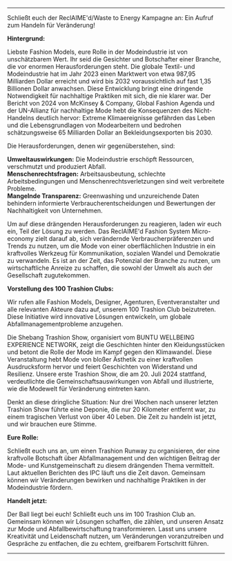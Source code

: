 ---

Schließt euch der ReclAIME'd/Waste to Energy Kampagne an: Ein Aufruf zum Handeln für Veränderung!

**Hintergrund:**

Liebste Fashion Models, eure Rolle in der Modeindustrie ist von unschätzbarem Wert. Ihr seid die Gesichter und Botschafter einer Branche, die vor enormen Herausforderungen steht. Die globale Textil- und Modeindustrie hat im Jahr 2023 einen Marktwert von etwa 987,95 Milliarden Dollar erreicht und wird bis 2032 voraussichtlich auf fast 1,35 Billionen Dollar anwachsen. Diese Entwicklung bringt eine dringende Notwendigkeit für nachhaltige Praktiken mit sich, die nie klarer war. Der Bericht von 2024 von McKinsey & Company, Global Fashion Agenda und der UN-Allianz für nachhaltige Mode hebt die Konsequenzen des Nicht-Handelns deutlich hervor: Extreme Klimaereignisse gefährden das Leben und die Lebensgrundlagen von Modearbeitern und bedrohen schätzungsweise 65 Milliarden Dollar an Bekleidungsexporten bis 2030.

Die Herausforderungen, denen wir gegenüberstehen, sind:

**Umweltauswirkungen:** Die Modeindustrie erschöpft Ressourcen, verschmutzt und produziert Abfall.  
**Menschenrechtsfragen:** Arbeitsausbeutung, schlechte Arbeitsbedingungen und Menschenrechtsverletzungen sind weit verbreitete Probleme.  
**Mangelnde Transparenz:** Greenwashing und unzureichende Daten behindern informierte Verbraucherentscheidungen und Bewertungen der Nachhaltigkeit von Unternehmen.

Um auf diese drängenden Herausforderungen zu reagieren, laden wir euch ein, Teil der Lösung zu werden. Das ReclAIME'd Fashion System Micro-economy zielt darauf ab, sich verändernde Verbraucherpräferenzen und Trends zu nutzen, um die Mode von einer oberflächlichen Industrie in ein kraftvolles Werkzeug für Kommunikation, sozialen Wandel und Demokratie zu verwandeln. Es ist an der Zeit, das Potenzial der Branche zu nutzen, um wirtschaftliche Anreize zu schaffen, die sowohl der Umwelt als auch der Gesellschaft zugutekommen.

**Vorstellung des 100 Trashion Clubs:**

Wir rufen alle Fashion Models, Designer, Agenturen, Eventveranstalter und alle relevanten Akteure dazu auf, unserem 100 Trashion Club beizutreten. Diese Initiative wird innovative Lösungen entwickeln, um globale Abfallmanagementprobleme anzugehen.

Die Shebang Trashion Show, organisiert vom BUNTU WELLBEING EXPERIENCE NETWORK, zeigt die Geschichten hinter den Kleidungsstücken und betont die Rolle der Mode im Kampf gegen den Klimawandel. Diese Veranstaltung hebt Mode von bloßer Ästhetik zu einer kraftvollen Ausdrucksform hervor und feiert Geschichten von Widerstand und Resilienz. Unsere erste Trashion Show, die am 20. Juli 2024 stattfand, verdeutlichte die Gemeinschaftsauswirkungen von Abfall und illustrierte, wie die Modewelt für Veränderung eintreten kann.

Denkt an diese dringliche Situation: Nur drei Wochen nach unserer letzten Trashion Show führte eine Deponie, die nur 20 Kilometer entfernt war, zu einem tragischen Verlust von über 40 Leben. Die Zeit zu handeln ist jetzt, und wir brauchen eure Stimme.

**Eure Rolle:**

Schließt euch uns an, um einen Trashion Runway zu organisieren, der eine kraftvolle Botschaft über Abfallmanagement und den wichtigen Beitrag der Mode- und Kunstgemeinschaft zu diesem drängenden Thema vermittelt. Laut aktuellen Berichten des IPC läuft uns die Zeit davon. Gemeinsam können wir Veränderungen bewirken und nachhaltige Praktiken in der Modeindustrie fördern.

**Handelt jetzt:**

Der Ball liegt bei euch! Schließt euch uns im 100 Trashion Club an. Gemeinsam können wir Lösungen schaffen, die zählen, und unseren Ansatz zur Mode und Abfallbewirtschaftung transformieren. Lasst uns unsere Kreativität und Leidenschaft nutzen, um Veränderungen voranzutreiben und Gespräche zu entfachen, die zu echtem, greifbarem Fortschritt führen.

---